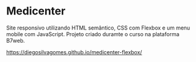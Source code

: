 # Medicenter

Site responsivo utilizando HTML semântico, CSS com Flexbox e um menu mobile com JavaScript. 
Projeto criado duramte o curso na plataforma B7web.

https://diegosilvagomes.github.io/medicenter-flexbox/
